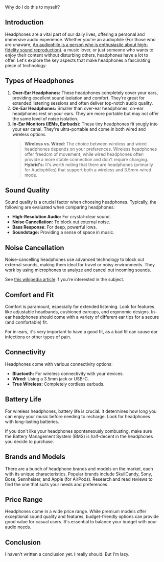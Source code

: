 Why do I do this to myself?

## Introduction

Headphones are a vital part of our daily lives, offering a personal and immersive audio experience. Whether you're an audiophile (For those who are unaware, [An audiophile is a person who is enthusiastic about high-fidelity sound reproduction](https://en.wikipedia.org/wiki/Audiophile)), a music lover, or just someone who wants to enjoy their content without disturbing others, headphones have a lot to offer. Let's explore the key aspects that make headphones a fascinating piece of technology:

## Types of Headphones

1. **Over-Ear Headphones:** These headphones completely cover your ears, providing excellent sound isolation and comfort. They're great for extended listening sessions and often deliver top-notch audio quality.
2. **On-Ear Headphones:** Smaller than over-ear headphones, on-ear headphones rest on your ears. They are more portable but may not offer the same level of noise isolation.
3. **In-Ear Monitors (IEMs, Earbuds):** These tiny headphones fit snugly into your ear canal. They're ultra-portable and come in both wired and wireless options.<br/>
    > **Wireless vs. Wired:** The choice between wireless and wired headphones depends on your preferences. Wireless headphones offer freedom of movement, while wired headphones often provide a more stable connection and don't require charging.<br/>
    > **Hybrid's:** It's worth noting that there are headphones (primarily for Audiophiles) that support both a wireless and 3.5mm-wired mode.

## Sound Quality

Sound quality is a crucial factor when choosing headphones. Typically, the following are evaluated when comparing headphones:
- **High-Resolution Audio:** For crystal-clear sound.
- **Noise Cancellation:** To block out external noise.
- **Bass Response:** For deep, powerful lows.
- **Soundstage:** Providing a sense of space in music.

## Noise Cancellation

Noise-cancelling headphones use advanced technology to block out external sounds, making them ideal for travel or noisy environments. They work by using microphones to analyze and cancel out incoming sounds.

See [this wikipedia article](https://en.wikipedia.org/wiki/Active_noise_control) if you're interested in the subject.

## Comfort and Fit

Comfort is paramount, especially for extended listening. Look for features like adjustable headbands, cushioned earcups, and ergonomic designs. In-ear headphones should come with a variety of different ear tips for a secure (and comfortable) fit.

For in-ears, it's very important to have a good fit, as a bad fit can cause ear infections or other types of pain.

## Connectivity

Headphones come with various connectivity options:
- **Bluetooth:** For wireless connectivity with your devices.
- **Wired:** Using a 3.5mm jack or USB-C.
- **True Wireless:** Completely cordless earbuds.

## Battery Life

For wireless headphones, battery life is crucial. It determines how long you can enjoy your music before needing to recharge. Look for headphones with long-lasting batteries.

If you don't like your headphones spontaneously combusting, make sure the Battery Management System (BMS) is half-decent in the headphones you decide to purchase.

## Brands and Models

There are a bunch of headphone brands and models on the market, each with its unique characteristics. Popular brands include SkullCandy, Sony, Bose, Sennheiser, and Apple (for AirPods). Research and read reviews to find the one that suits your needs and preferences.

## Price Range

Headphones come in a wide price range. While premium models offer exceptional sound quality and features, budget-friendly options can provide good value for casual users. It's essential to balance your budget with your audio needs.

## Conclusion

I haven't written a conclusion yet. I really should. But I'm lazy.

